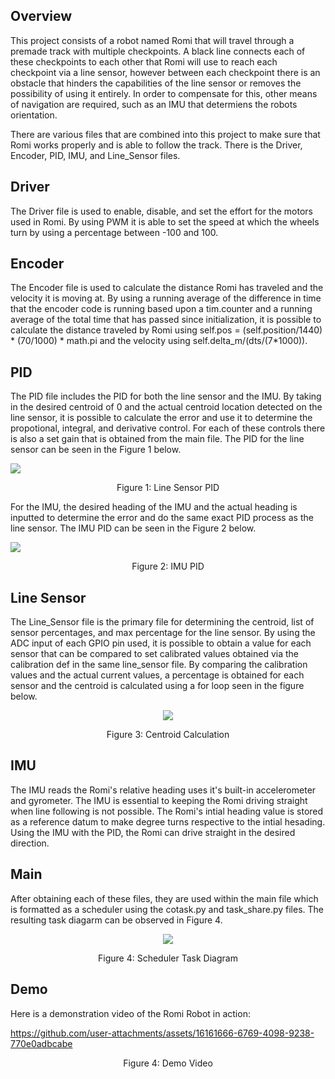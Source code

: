 ## Overview
This project consists of a robot named Romi that will travel through a premade track with multiple checkpoints. A black line connects each of these checkpoints to each other that Romi will use to reach each 
checkpoint via a line sensor, however between each checkpoint there is an obstacle that hinders the capabilities of the line sensor or removes the possibility of using it entirely. In order to compensate for this,
other means of navigation are required, such as an IMU that determiens the robots orientation.

There are various files that are combined into this project to make sure that Romi works properly and is able to follow the track. There is the Driver, Encoder, PID, IMU, and Line_Sensor files.

## Driver
The Driver file is used to enable, disable, and set the effort for the motors used in Romi. By using PWM it is able to set the speed at which the wheels turn by using a percentage between -100 and 100. 

## Encoder
The Encoder file is used to calculate the distance Romi has traveled and the velocity it is moving at. By using a running average of the difference in time that the encoder code is running based upon a tim.counter and a running average of the total time that has passed since initialization, it is possible to calculate the distance traveled by Romi using self.pos = (self.position/1440) * (70/1000) * math.pi and the velocity using self.delta_m/(dts/(7*1000)).

## PID
The PID file includes the PID for both the line sensor and the IMU. By taking in the desired centroid of 0 and the actual centroid location detected on the line sensor, it is possible to calculate the error and use it to determine the propotional, integral, and derivative control. For each of these controls there is also a set gain that is obtained from the main file. The PID for the line sensor can be seen in the Figure 1 below. 

<kbd>
  <img src=https://github.com/user-attachments/assets/42d00e26-bd62-4501-b9a1-6b2f0b76550c>
</kbd>
<p align="center">
Figure 1: Line Sensor PID
</p>

For the IMU, the desired heading of the IMU and the actual heading is inputted to determine the error and do the same exact PID process as the line sensor. The IMU PID can be seen in the Figure 2 below. 

<kbd>
  <img src=https://github.com/user-attachments/assets/83ad1b52-17f7-4bc0-a2f5-d18215bfb797>
</kbd>
<p align="center">
Figure 2: IMU PID
</p>

## Line Sensor
The Line_Sensor file is the primary file for determining the centroid, list of sensor percentages, and max percentage for the line sensor. By using the ADC input of each GPIO pin used, it is possible to obtain a value for each sensor that can be compared to set calibrated values obtained via the calibration def in the same line_sensor file. By comparing the calibration values and the actual current values, a percentage is obtained for each sensor and the centroid is calculated using a for loop seen in the figure below.
<p align="center">
<kbd>
  <img src=https://github.com/user-attachments/assets/eecde3d9-1ff8-48dc-941e-841fc3e541c5>
</kbd>
</p>
<p align="center">
Figure 3: Centroid Calculation
</p>

## IMU
The IMU reads the Romi's relative heading uses it's built-in accelerometer and gyrometer. The IMU is essential to keeping the Romi driving straight when line following is not possible. The Romi's intial heading value is stored as a reference datum to make degree turns respective to the intial hesading. Using the IMU with the PID, the Romi can drive straight in the desired direction.

## Main
After obtaining each of these files, they are used within the main file which is formatted as a scheduler using the cotask.py and task_share.py files. The resulting task diagarm can be observed in 
Figure 4. 
<p align="center">
<kbd>
  <img src=https://github.com/user-attachments/assets/e8ca44e2-458e-4169-98ad-a037038e2b35>
</kbd>
</p>
<p align="center">
Figure 4: Scheduler Task Diagram
</p>

## Demo
Here is a demonstration video of the Romi Robot in action:

https://github.com/user-attachments/assets/16161666-6769-4098-9238-770e0adbcabe

<p align="center">
Figure 4: Demo Video
</p>





